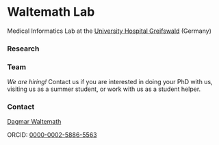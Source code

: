 # Waltemath Lab
Medical Informatics Lab at the [University Hospital Greifswald](https://www.medizin.uni-greifswald.de/de/home/) (Germany)

### Research


### Team 

*We are hiring!* Contact us if you are interested in doing your PhD with us, visiting us as a summer student, or work with us as a student helper. 

### Contact

[Dagmar Waltemath](https://www.fis.med.uni-greifswald.de/FIS/init_person_browser.action?pers_id=ngpocpv7uc2ss)

ORCID: [0000-0002-5886-5563](https://orcid.org/0000-0002-5886-5563)
